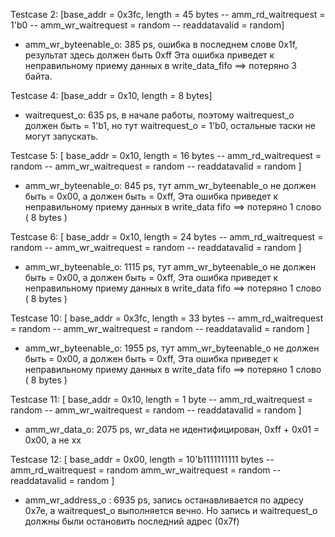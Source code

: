 <!-- Testcase 1: //
[ base_addr =  0x10, length = 20 bytes -- amm_rd_waitrequest = random -- amm_wr_waitrequest = random -- readdatavalid = random ]
- amm_wr_data_o: 295 ps, wr_data не идентифицирован, 0xff + 0x01 = 0x00, а не xx -->

Testcase 2:
[base_addr =  0x3fc, length =  45 bytes -- amm_rd_waitrequest = 1'b0 -- amm_wr_waitrequest = random -- readdatavalid = random] 
- amm_wr_byteenable_o: 385 ps, ошибка в последнем слове 0x1f, результат здесь должен быть 0xff Эта ошибка приведет к неправильному приему данных в write_data_fifo ==> потеряно 3 байта.

Testcase 4:
[base_addr =  0x10, length = 8 bytes]
- waitrequest_o: 635 ps, в начале работы, поэтому waitrequest_o должен быть = 1'b1, но тут waitrequest_o = 1'b0, остальные таски не могут запускать.

Testcase 5:
[ base_addr =  0x10, length = 16 bytes -- amm_rd_waitrequest = random -- amm_wr_waitrequest = random -- readdatavalid = random ]
- amm_wr_byteenable_o: 845 ps, тут amm_wr_byteenable_o не должен быть = 0x00, а должен быть = 0xff, Эта ошибка приведет к неправильному приему данных в write_data fifo ==> потеряно 1 слово ( 8 bytes )

Testcase 6:
[ base_addr =  0x10, length = 24 bytes -- amm_rd_waitrequest = random -- amm_wr_waitrequest = random -- readdatavalid = random ]
- amm_wr_byteenable_o: 1115 ps, тут amm_wr_byteenable_o не должен быть = 0x00, а должен быть = 0xff, Эта ошибка приведет к неправильному приему данных в write_data fifo ==> потеряно 1 слово ( 8 bytes )

Testcase 10:
[ base_addr =  0x3fc, length = 33 bytes -- amm_rd_waitrequest = random -- amm_wr_waitrequest = random -- readdatavalid = random  ]
- amm_wr_byteenable_o: 1955 ps, тут amm_wr_byteenable_o не должен быть = 0x00, а должен быть = 0xff, Эта ошибка приведет к неправильному приему данных в write_data fifo ==> потеряно 1 слово ( 8 bytes )

Testcase 11:
[ base_addr =  0x10, length = 1 byte -- amm_rd_waitrequest = random -- amm_wr_waitrequest = random -- readdatavalid = random ]
- amm_wr_data_o: 2075 ps, wr_data не идентифицирован, 0xff + 0x01 = 0x00, а не xx

Testcase 12:
[ base_addr =  0x00, length = 10'b1111111111 bytes -- amm_rd_waitrequest = random amm_wr_waitrequest = random -- readdatavalid = random ]
- amm_wr_address_o : 6935 ps, запись останавливается по адресу 0x7e, а waitrequest_o выполняется вечно. Но запись и waitrequest_o должны были остановить последний адрес (0x7f)

<!-- Testcase 3:
[base_addr =  0x10, length =  50 bytes -- amm_rd_waitrequest = 1'b0 -- amm_wr_waitrequest = 1'b0 -- readdatavalid = 1'b1]
- amm_wr_address_o : 395 ps, запись останавливается по адресу 0x15, а waitrequest_o выполняется вечно. Но запись и waitrequest_o должны были остановить последний адрес (0x16) -->

<!-- Testcase 4:
[base_addr =  0x10, length = 8 bytes]
- waitrequest_o: 1115 ps, в начале работы, поэтому waitrequest_o должен быть = 1'b1, но тут waitrequest_o = 1'b0, остальные таски не могут запускать. -->


<!-- Testcase 5:
[ base_addr =  0x10, length = 16 bytes -- amm_rd_waitrequest = random -- amm_wr_waitrequest = random -- readdatavalid = random ]
- amm_wr_byteenable_o: 1245 ps, тут amm_wr_byteenable_o не должен быть = 0x00, а должен быть = 0xff, Эта ошибка приведет к неправильному приему данных в write_data fifo ==> потеряно 1 слово ( 8 bytes ) -->

<!-- Testcase 6:
[ base_addr =  0x10, length = 24 bytes -- amm_rd_waitrequest = random -- amm_wr_waitrequest = random -- readdatavalid = random ]
- amm_wr_byteenable_o: 1375 ps, тут amm_wr_byteenable_o не должен быть = 0x00, а должен быть = 0xff, Эта ошибка приведет к неправильному приему данных в write_data fifo ==> потеряно 1 слово ( 8 bytes ) -->
  
<!-- Testcase 10:
[ base_addr =  0x3fc, length = 45 bytes -- amm_rd_waitrequest = random -- amm_wr_waitrequest = random -- readdatavalid = random  ]
- amm_wr_byteenable_o: 1965 ps, ошибка в последнем слове 0x1f, результат здесь должен быть 0xff Эта ошибка приведет к неправильному приему данных в write_data_fifo ==> потеряно 3 байта. -->

<!-- Testcase 12:
[ base_addr =  0x3fc, length = 33 bytes -- amm_rd_waitrequest = random -- amm_wr_waitrequest = random -- readdatavalid = random  ]
- amm_wr_byteenable_o: 2355 ps, тут amm_wr_byteenable_o не должен быть = 0x00, а должен быть = 0xff, Эта ошибка приведет к неправильному приему данных в write_data fifo ==> потеряно 1 слово ( 8 bytes ) -->

<!-- Testcase 13:
[ base_addr =  0x10, length = 7 bytes -- amm_rd_waitrequest = random -- amm_wr_waitrequest = random -- readdatavalid = random ]
- amm_wr_data_o: 2425 ps, wr_data не идентифицирован, 0xff + 0x01 = 0x00, а не xx -->

<!-- Testcase 14:
[ base_addr =  0x00, length = 10'b1111111111 bytes -- amm_rd_waitrequest = random amm_wr_waitrequest = random -- readdatavalid = random ]
- amm_wr_address_o : 5995 ps, запись останавливается по адресу 0x7e, а waitrequest_o выполняется вечно. Но запись и waitrequest_o должны были остановить последний адрес (0x7f) -->

